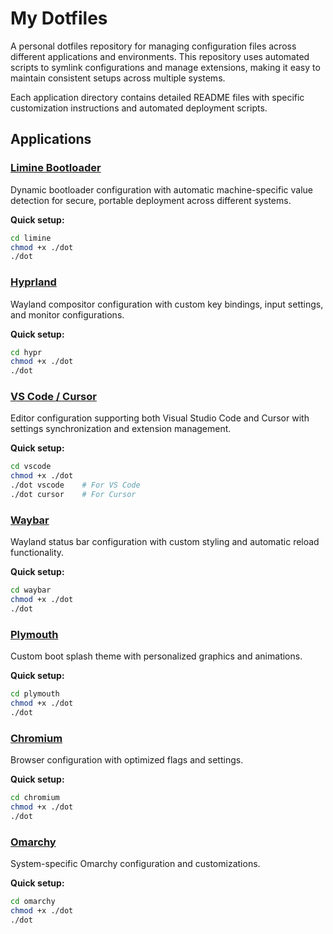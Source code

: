 # My Dotfiles

A personal dotfiles repository for managing configuration files across different applications and environments. This repository uses automated scripts to symlink configurations and manage extensions, making it easy to maintain consistent setups across multiple systems.

Each application directory contains detailed README files with specific customization instructions and automated deployment scripts.

## Applications

### [Limine Bootloader](./limine/)

Dynamic bootloader configuration with automatic machine-specific value detection for secure, portable deployment across different systems.

**Quick setup:**

```bash
cd limine
chmod +x ./dot
./dot
```

### [Hyprland](./hypr/)

Wayland compositor configuration with custom key bindings, input settings, and monitor configurations.

**Quick setup:**

```bash
cd hypr
chmod +x ./dot
./dot
```

### [VS Code / Cursor](./vscode/)

Editor configuration supporting both Visual Studio Code and Cursor with settings synchronization and extension management.

**Quick setup:**

```bash
cd vscode
chmod +x ./dot
./dot vscode    # For VS Code
./dot cursor    # For Cursor
```

### [Waybar](./waybar/)

Wayland status bar configuration with custom styling and automatic reload functionality.

**Quick setup:**

```bash
cd waybar
chmod +x ./dot
./dot
```

### [Plymouth](./plymouth/)

Custom boot splash theme with personalized graphics and animations.

**Quick setup:**

```bash
cd plymouth
chmod +x ./dot
./dot
```

### [Chromium](./chromium/)

Browser configuration with optimized flags and settings.

**Quick setup:**

```bash
cd chromium
chmod +x ./dot
./dot
```

### [Omarchy](./omarchy/)

System-specific Omarchy configuration and customizations.

**Quick setup:**

```bash
cd omarchy
chmod +x ./dot
./dot
```
